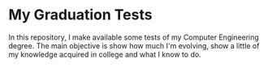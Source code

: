 # My Graduation Tests


<div allign="center"> 
In this repository, I make available some tests of my Computer Engineering degree. The main objective is show how much I'm evolving, show a little of my knowledge acquired in college and what I know to do.

</div>
